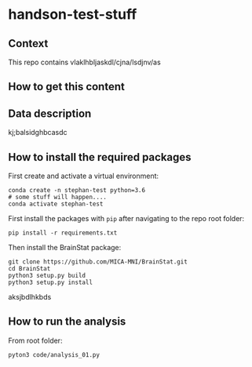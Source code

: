 # handson-test-stuff

## Context

This repo contains vlaklhbljaskdl/cjna/lsdjnv/as

## How to get this content


## Data description

kj;balsidghbcasdc

## How to install the required packages

First create and activate a virtual environment:

```
conda create -n stephan-test python=3.6
# some stuff will happen....
conda activate stephan-test
```


First install the packages with `pip` after navigating to the repo root folder:

```
pip install -r requirements.txt 
```

Then install the BrainStat package:

```
git clone https://github.com/MICA-MNI/BrainStat.git
cd BrainStat
python3 setup.py build
python3 setup.py install
```

aksjbdlhkbds

## How to run the analysis

From root folder:

```
pyton3 code/analysis_01.py
```
